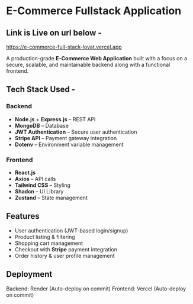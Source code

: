# E-Commerce Fullstack Application

## Link is Live on url below -
https://e-commerce-full-stack-lovat.vercel.app

A production-grade **E-Commerce Web Application** built with a focus on a secure, scalable, and maintainable backend along with a functional frontend.

## Tech Stack Used -

### Backend
- **Node.js** + **Express.js** – REST API
- **MongoDB** – Database
- **JWT Authentication** – Secure user authentication
- **Stripe API** – Payment gateway integration
- **Dotenv** – Environment variable management

### Frontend
- **React.js**
- **Axios** – API calls
- **Tailwind CSS** – Styling
- **Shadcn** – UI Library
- **Zustand** – State management


##  Features
- User authentication (JWT-based login/signup)
- Product listing & filtering
- Shopping cart management
- Checkout with **Stripe** payment integration
- Order history & user profile management

##  Deployment

Backend: Render (Auto-deploy on commit)
Frontend: Vercel (Auto-deploy on commit)
